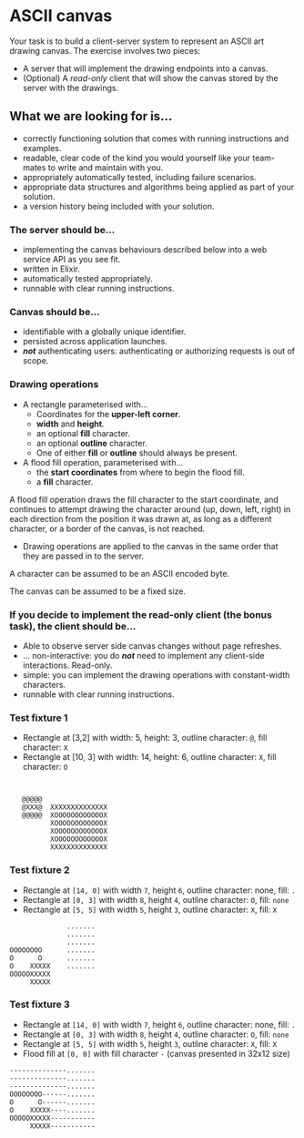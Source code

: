 # ASCII canvas

Your task is to build a client-server system to represent an ASCII art drawing canvas. The exercise involves two pieces:

- A server that will implement the drawing endpoints into a canvas.
- (Optional) A _read-only_ client that will show the canvas stored by the server with the drawings.

## What we are looking for is…

- correctly functioning solution that comes with running instructions and examples.
- readable, clear code of the kind you would yourself like your team-mates to write and maintain with you.
- appropriately automatically tested, including failure scenarios.
- appropriate data structures and algorithms being applied as part of your solution.
- a version history being included with your solution.

### The server should be…

- implementing the canvas behaviours described below into a web service API as you see fit.
- written in Elixir.
- automatically tested appropriately.
- runnable with clear running instructions.

### Canvas should be…

- identifiable with a globally unique identifier.
- persisted across application launches.
- **_not_** authenticating users: authenticating or authorizing requests is out of scope.

### Drawing operations

- A rectangle parameterised with…
  - Coordinates for the **upper-left corner**.
  - **width** and **height**.
  - an optional **fill** character.
  - an optional **outline** character.
  - One of either **fill** or **outline** should always be present.
- A flood fill operation, parameterised with…
  - the **start coordinates** from where to begin the flood fill.
  - a **fill** character.

A flood fill operation draws the fill character to the start coordinate, and continues to attempt drawing the character around (up, down, left, right) in each direction from the position it was drawn at, as long as a different character, or a border of the canvas, is not reached.

- Drawing operations are applied to the canvas in the same order that they are passed in to the server.

A character can be assumed to be an ASCII encoded byte.

The canvas can be assumed to be a fixed size.

### If you decide to implement the read-only client (the bonus task), the client should be...

- Able to observe server side canvas changes without page refreshes.
- … non-interactive: you do **_not_** need to implement any client-side interactions. Read-only.
- simple: you can implement the drawing operations with constant-width characters.
- runnable with clear running instructions.

### Test fixture 1

- Rectangle at [3,2] with width: 5, height: 3, outline character: `@`, fill character: `X`
- Rectangle at [10, 3] with width: 14, height: 6, outline character: `X`, fill character: `O`

```


   @@@@@
   @XXX@  XXXXXXXXXXXXXX
   @@@@@  XOOOOOOOOOOOOX
          XOOOOOOOOOOOOX
          XOOOOOOOOOOOOX
          XOOOOOOOOOOOOX
          XXXXXXXXXXXXXX
```

### Test fixture 2

- Rectangle at `[14, 0]` with width `7`, height `6`, outline character: none, fill: `.`
- Rectangle at `[0, 3]` with width `8`, height `4`, outline character: `O`, fill: `none`
- Rectangle at `[5, 5]` with width `5`, height `3`, outline character: `X`, fill: `X`

```
              .......
              .......
              .......
OOOOOOOO      .......
O      O      .......
O    XXXXX    .......
OOOOOXXXXX
     XXXXX
```

### Test fixture 3

- Rectangle at `[14, 0]` with width `7`, height `6`, outline character: none, fill: `.`
- Rectangle at `[0, 3]` with width `8`, height `4`, outline character: `O`, fill: `none`
- Rectangle at `[5, 5]` with width `5`, height `3`, outline character: `X`, fill: `X`
- Flood fill at `[0, 0]` with fill character `-` (canvas presented in 32x12 size)

```
--------------.......
--------------.......
--------------.......
OOOOOOOO------.......
O      O------.......
O    XXXXX----.......
OOOOOXXXXX-----------
     XXXXX-----------
```